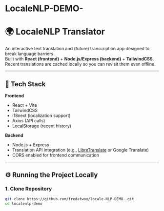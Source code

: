# LocaleNLP-DEMO-

# 🌍 LocaleNLP Translator

An interactive text translation and (future) transcription app designed to break language barriers.  
Built with **React (frontend)** + **Node.js/Express (backend)** + **TailwindCSS**.  
Recent translations are cached locally so you can revisit them even offline.

---

## 🚀 Tech Stack

**Frontend**
- React + Vite
- TailwindCSS
- i18next (localization support)
- Axios (API calls)
- LocalStorage (recent history)

**Backend**
- Node.js + Express
- Translation API integration (e.g., [LibreTranslate](https://libretranslate.com/) or Google Translate)
- CORS enabled for frontend communication

---

## ⚙️ Running the Project Locally

### 1. Clone Repository
```bash
git clone https://github.com/fredatwox/locale-NLP-DEMO-.git
cd localenlp-demo

